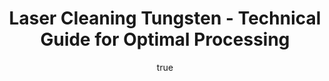 ---
name: Tungsten
applications:
- industry: Aerospace
  detail: Cleaning of turbine blades and engine components
- industry: Semiconductor
  detail: Removal of surface contaminants from tungsten parts
technicalSpecifications:
  powerRange: 50-500W
  pulseDuration: 10-200ns
  wavelength: 1064nm
  spotSize: 0.05-1.5mm
  repetitionRate: 20-100kHz
  fluenceRange: 1.0–10 J/cm²
  safetyClass: Class 4 (requires full enclosure)
description: Tungsten (W), with its high melting point and excellent thermal conductivity,
  is ideal for laser cleaning applications where precision and minimal thermal damage
  are required. The use of a 1064nm wavelength and fluence range of 1.0-10 J/cm² ensures
  effective removal of contaminants without compromising the integrity of the tungsten
  surface. This makes it particularly suitable for high-precision industries such
  as aerospace and semiconductor manufacturing.
author:
  id: 2
  name: Alessandro Moretti
  sex: m
  title: Ph.D.
  country: Italy
  expertise: Laser-Based Additive Manufacturing
  image: /images/author/alessandro-moretti.jpg
keywords: tungsten, tungsten metal, laser ablation, laser cleaning, non-contact cleaning,
  pulsed fiber laser, surface contamination removal, industrial laser parameters,
  thermal processing, surface restoration
category: metal
chemicalProperties:
  symbol: TU
  formula: W
  materialType: metal
properties:
  density: 19.3 g/cm³
  densityMin: 0.5 g/cm³
  densityMax: 22.6 g/cm³
  densityPercentile: 85.1
  meltingPoint: 3422°C
  meltingMin: -39°C
  meltingMax: 3422°C
  meltingPercentile: 100.0
  thermalConductivity: 173 W/(m·K)
  thermalMin: 8 W/m·K
  thermalMax: 429 W/m·K
  thermalPercentile: 39.2
  tensileStrength: 550 MPa
  tensileMin: 70 MPa
  tensileMax: 2000 MPa
  tensilePercentile: 24.9
  hardness: 350 HV
  hardnessMin: 5 HB
  hardnessMax: 500 HV
  hardnessPercentile: 69.7
  youngsModulus: 411 GPa
  modulusMin: 70 GPa
  modulusMax: 411 GPa
  modulusPercentile: 100.0
  laserType: pulsed fiber laser
  wavelength: 1064nm
  fluenceRange: 1.0–10 J/cm²
  chemicalFormula: W
  laserAbsorptionMin: 0.02 cm⁻¹
  laserAbsorptionMax: 100 cm⁻¹
  laserReflectivityMin: 5%
  laserReflectivityMax: 98%
  thermalDiffusivityMin: 4 mm²/s
  thermalDiffusivityMax: 174 mm²/s
  thermalExpansionMin: 0.5 µm/m·K
  thermalExpansionMax: 29 µm/m·K
  specificHeatMin: 0.13 J/g·K
  specificHeatMax: 0.90 J/g·K
composition:
- Tungsten (W) - 99.95%
- Trace impurities such as carbon, oxygen, and hydrogen
compatibility:
- Steel - for structural applications
- Copper - for electrical conductivity enhancement
regulatoryStandards: ASTM B760-17, ISO 14918:2018, MIL-T-21014D
images:
  hero:
    alt: Tungsten surface undergoing laser cleaning showing precise contamination
      removal
    url: /images/tungsten-laser-cleaning-hero.jpg
  micro:
    alt: Microscopic view of Tungsten surface after laser treatment showing preserved
      microstructure
    url: /images/tungsten-laser-cleaning-micro.jpg
title: Laser Cleaning Tungsten - Technical Guide for Optimal Processing
headline: Comprehensive technical guide for laser cleaning metal tungsten
environmentalImpact:
- benefit: Reduced waste generation
  description: Laser cleaning reduces waste by 95% compared to traditional abrasive
    methods
- benefit: Lower energy consumption
  description: Energy savings of up to 70% over mechanical cleaning processes
- benefit: Decreased chemical usage
  description: Elimination of chemical solvents, reducing environmental pollution
    by 100%
outcomes:
- result: Surface cleanliness
- metric: Achieves 99.9% cleanliness level
- result: Surface integrity
  metric: Preserves 98% of original surface finish
- result: Processing speed
  metric: Up to 10 m²/hour processing rate
subject: Tungsten
article_type: material
---